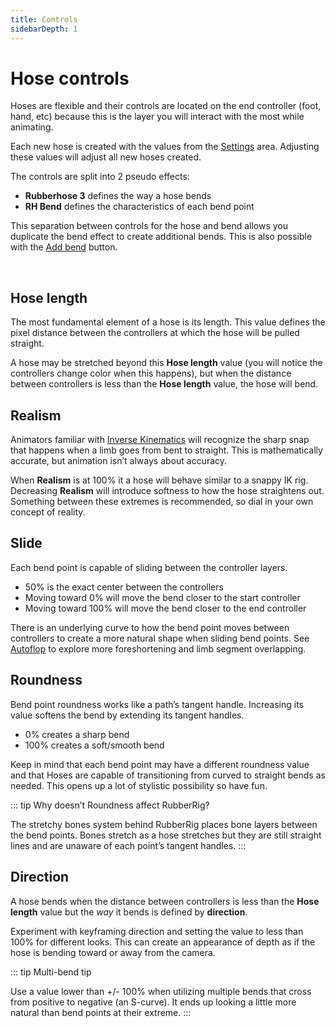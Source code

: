 ```yaml
---
title: Controls
sidebarDepth: 1
---
```


# Hose controls

<Screenshot
    url="/rubberhose3/controls.png"
    alt="Rubberhose controls"
    width="300px"
    outline
    left />

Hoses are flexible and their controls are located on the end controller (foot, hand, etc) because this is the layer you will interact with the most while animating.

Each new hose is created with the values from the [Settings](./settings) area. Adjusting these values will adjust all new hoses created.


The controls are split into 2 pseudo effects:

- **Rubberhose 3** defines the way a hose bends
- **RH Bend** defines the characteristics of each bend point

This separation between controls for the hose and bend allows you duplicate the bend effect to create additional bends. This is also possible with the [Add bend](./manage.html#add-bend) button.

<br/>

## Hose length

<Screenshot
    url="/rubberhose3/ctrl-hose-length.mp4"
    alt="Hose length"
    video
    round
    outline
    width="600px"
    center />

The most fundamental element of a hose is its length. This value defines the pixel distance between the controllers at which the hose will be pulled straight.

A hose may be stretched beyond this **Hose length** value (you will notice the controllers change color when this happens), but when the distance between controllers is less than the **Hose length** value, the hose will bend.


## Realism

<Screenshot
    url="/rubberhose3/ctrl-realism.mp4"
    alt="Realism"
    video
    round
    outline
    width="600px"
    center />

Animators familiar with [Inverse Kinematics](https://youtu.be/-0BO_jn6HFk?t=222) will recognize the sharp snap that happens when a limb goes from bent to straight. This is mathematically accurate, but animation isn’t always about accuracy.

When **Realism** is at 100% it a hose will behave similar to a snappy IK rig. Decreasing **Realism** will introduce softness to how the hose straightens out. Something between these extremes is recommended, so dial in your own concept of reality. 


## Slide

<Screenshot
    url="/rubberhose3/ctrl-slide.mp4"
    alt="Slide"
    video
    round
    outline
    width="600px"
    center />

Each bend point is capable of sliding between the controller layers.

- 50% is the exact center between the controllers
- Moving toward 0% will move the bend closer to the start controller
- Moving toward 100% will move the bend closer to the end controller

There is an underlying curve to how the bend point moves between controllers to create a more natural shape when sliding bend points. See [Autoflop](./manage.html#autoflop) to explore more foreshortening and limb segment overlapping.


## Roundness

<Screenshot
    url="/rubberhose3/ctrl-roundness.mp4"
    alt="Roundness"
    video
    round
    outline
    width="600px"
    center />

Bend point roundness works like a path’s tangent handle. Increasing its value softens the bend by extending its tangent handles.  

- 0% creates a sharp bend
- 100% creates a soft/smooth bend

Keep in mind that each bend point may have a different roundness value and that Hoses are capable of transitioning from curved to straight bends as needed. This opens up a lot of stylistic possibility so have fun.  


::: tip Why doesn’t Roundness affect RubberRig?

The stretchy bones system behind RubberRig places bone layers between the bend points. Bones stretch as a hose stretches but they are still straight lines and are unaware of each point’s tangent handles.
:::

## Direction

<Screenshot
    url="/rubberhose3/ctrl-direction.mp4"
    alt="Direction"
    video
    round
    outline
    width="600px"
    center />

A hose bends when the distance between controllers is less than the **Hose length** value but the *way* it bends is defined by **direction**.

Experiment with keyframing direction and setting the value to less than 100% for different looks. This can create an appearance of depth as if the hose is bending toward or away from the camera.

::: tip Multi-bend tip

Use a value lower than +/- 100% when utilizing multiple bends that cross from positive to negative (an S-curve). It ends up looking a little more natural than bend points at their extreme.
:::
